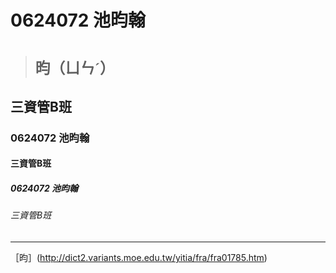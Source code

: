 # 0624072 池昀翰
># ```昀（ㄩㄣˊ）```
## 三資管B班
### 0624072 池昀翰
#### 三資管B班
##### 0624072 池昀翰
###### 三資管B班

---
［昀］(http://dict2.variants.moe.edu.tw/yitia/fra/fra01785.htm)
